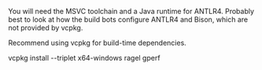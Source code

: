 You will need the MSVC toolchain and a Java runtime for ANTLR4. Probably best to look
at how the build bots configure ANTLR4 and Bison, which are not provided by vcpkg.

Recommend using vcpkg for build-time dependencies.

vcpkg install --triplet x64-windows ragel gperf
